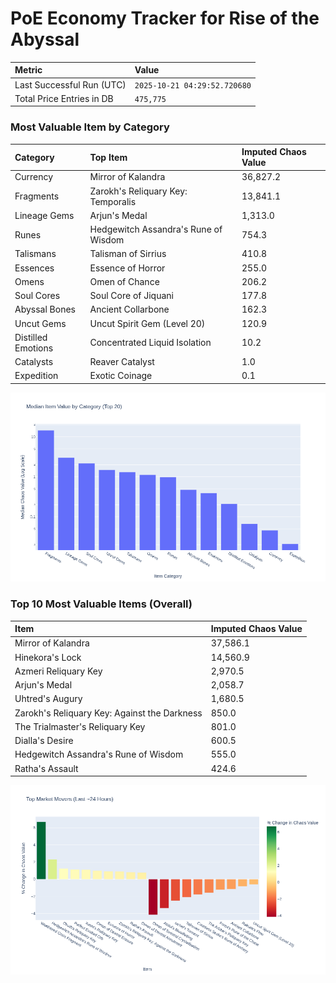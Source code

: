 # PoE Economy Tracker for Rise of the Abyssal

<!-- START_MAINTENANCE -->
| Metric | Value |
|:---|:---|
| Last Successful Run (UTC) | `2025-10-21 04:29:52.720680` |
| Total Price Entries in DB | `475,775` |

<!-- END_MAINTENANCE -->

<!-- START_DATAFRAME_DEBUG -->
<!-- END_DATAFRAME_DEBUG -->

<!-- START_CATEGORY_ANALYSIS -->
### Most Valuable Item by Category
| Category | Top Item | Imputed Chaos Value |
| :--- | :--- | :--- |
| Currency | Mirror of Kalandra | 36,827.2 |
| Fragments | Zarokh's Reliquary Key: Temporalis | 13,841.1 |
| Lineage Gems | Arjun's Medal | 1,313.0 |
| Runes | Hedgewitch Assandra's Rune of Wisdom | 754.3 |
| Talismans | Talisman of Sirrius | 410.8 |
| Essences | Essence of Horror | 255.0 |
| Omens | Omen of Chance | 206.2 |
| Soul Cores | Soul Core of Jiquani | 177.8 |
| Abyssal Bones | Ancient Collarbone | 162.3 |
| Uncut Gems | Uncut Spirit Gem (Level 20) | 120.9 |
| Distilled Emotions | Concentrated Liquid Isolation | 10.2 |
| Catalysts | Reaver Catalyst | 1.0 |
| Expedition | Exotic Coinage | 0.1 |


![Category Analysis Chart](charts/category_analysis.png)
<!-- END_ANALYSIS -->

<!-- START_ANALYSIS -->
### Top 10 Most Valuable Items (Overall)
| Item | Imputed Chaos Value |
| :--- | :--- |
| Mirror of Kalandra | 37,586.1 |
| Hinekora's Lock | 14,560.9 |
| Azmeri Reliquary Key | 2,970.5 |
| Arjun's Medal | 2,058.7 |
| Uhtred's Augury | 1,680.5 |
| Zarokh's Reliquary Key: Against the Darkness | 850.0 |
| The Trialmaster's Reliquary Key | 801.0 |
| Dialla's Desire | 600.5 |
| Hedgewitch Assandra's Rune of Wisdom | 555.0 |
| Ratha's Assault | 424.6 |


![Market Movers Chart](charts/market_movers.png)
<!-- END_ANALYSIS -->
